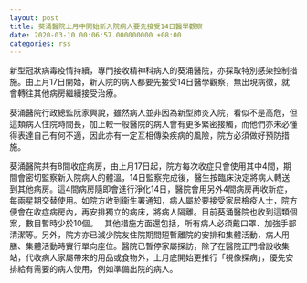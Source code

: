 ```yaml
---
layout: post
title: 葵涌醫院上月中開始新入院病人要先接受14日醫學觀察
date: 2020-03-10 00:06:57.000000000 +08:00
categories: rss
---
```


新型冠狀病毒疫情持續，專門接收精神科病人的葵涌醫院，亦採取特別感染控制措施。由上月17日開始，新入院的病人都要先接受14日醫學觀察，無出現病徵，就會轉往其他病房繼續接受治療。

葵涌醫院行政總監阮家興說，雖然病人並非因為新型肺炎入院，看似不是高危，但這類病人住院時間長，加上較一般醫院的病人會有更多緊密接觸，而他們亦未必懂得表達自己有何不適，因此亦有一定互相傳染疾病的風險，院方必須做好預防措施。

葵涌醫院共有8間收症病房，由上月17日起，院方每次收症只會使用其中4間，期間會密切監察新入院病人的體溫，14日監察完成後，醫生按臨床決定將病人轉送到其他病房。這4間病房隨即會進行淨化14日，醫院會用另外4間病房再收新症，每兩星期交替使用。如院方收到衞生署通知，病人屬於要接受家居檢疫人士，院方便會在收症病房內，再安排獨立的病床，將病人隔離。目前葵涌醫院也收到這類個案，數目暫時少於10個。
 
其他措施方面還包括，所有病人必須戴口罩、加強手部清潔等。另外，院方亦已減少院友住院期間短暫離院的安排和集體活動，病人用膳、集體活動時實行單向座位。醫院已暫停家屬探訪，除了在醫院正門增設收集站，代收病人家屬帶來的用品或食物外，上月底開始更推行「視像探病」，優先安排給有需要的病人使用，例如準備出院的病人。
